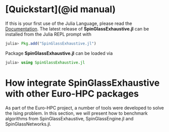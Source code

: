 # [Quickstart](@id manual)

If this is your first use of the Julia Language, please read the [Documentation](https://docs.julialang.org/en). The latest release of **SpinGlassExhaustive.jl** can be installed from the Julia REPL prompt with

```julia
julia> Pkg.add("SpinGlassExhaustive.jl")
```
Package **SpinGlassExhaustive.jl** can be loaded via

```julia
julia> using SpinGlassExhaustive.jl
```

# How integrate SpinGlassExhaustive with other Euro-HPC packages
As part of the Euro-HPC project, a number of tools were developed to solve the Ising problem. In this section, we will present how to benchmark algorithms from SpinGlassExhaustive, SpinGlassEngine.jl and SpinGlassNetworks.jl.